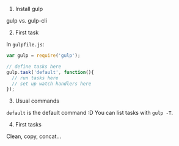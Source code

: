 1. Install gulp

gulp vs. gulp-cli

2. First task

In `gulpfile.js`:

```js
var gulp = require('gulp');

// define tasks here
gulp.task('default', function(){
  // run tasks here
  // set up watch handlers here
});
```

3. Usual commands

`default` is the default command :D
 You can list tasks with `gulp -T`.

4. First tasks

Clean, copy, concat...


